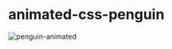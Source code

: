 # animated-css-penguin
![penguin-animated](https://user-images.githubusercontent.com/127696250/228332684-2a0ac920-1f08-4616-8a6e-43b2eceb5e30.png)
